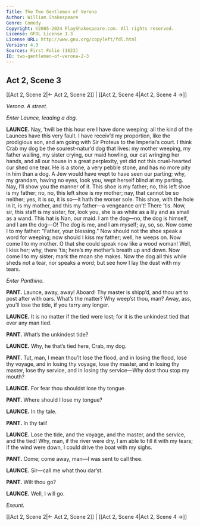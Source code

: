 ```yaml
---
Title: The Two Gentlemen of Verona
Author: William Shakespeare
Genre: Comedy
Copyright: ©2005-2024 PlayShakespeare.com. All rights reserved.
License: GFDL License 1.3
License URL: http://www.gnu.org/copyleft/fdl.html
Version: 4.3
Sources: First Folio (1623)
ID: two-gentlemen-of-verona-2-3
---
```


## Act 2, Scene 3
[[Act 2, Scene 2|← Act 2, Scene 2]] | [[Act 2, Scene 4|Act 2, Scene 4 →]]

*Verona. A street.*

*Enter Launce, leading a dog.*

**LAUNCE.**
Nay, ’twill be this hour ere I have done weeping; all the kind of the Launces have this very fault. I have receiv’d my proportion, like the prodigious son, and am going with Sir Proteus to the Imperial’s court. I think Crab my dog be the sourest-natur’d dog that lives: my mother weeping, my father wailing, my sister crying, our maid howling, our cat wringing her hands, and all our house in a great perplexity, yet did not this cruel-hearted cur shed one tear. He is a stone, a very pebble stone, and has no more pity in him than a dog. A Jew would have wept to have seen our parting; why, my grandam, having no eyes, look you, wept herself blind at my parting. Nay, I’ll show you the manner of it. This shoe is my father; no, this left shoe is my father; no, no, this left shoe is my mother; nay, that cannot be so neither; yes, it is so, it is so—it hath the worser sole. This shoe, with the hole in it, is my mother, and this my father—a vengeance on’t! There ’tis. Now, sir, this staff is my sister, for, look you, she is as white as a lily and as small as a wand. This hat is Nan, our maid. I am the dog—no, the dog is himself, and I am the dog—O! The dog is me, and I am myself; ay, so, so. Now come I to my father: “Father, your blessing.” Now should not the shoe speak a word for weeping; now should I kiss my father; well, he weeps on. Now come I to my mother. O that she could speak now like a wood woman! Well, I kiss her; why, there ’tis; here’s my mother’s breath up and down. Now come I to my sister; mark the moan she makes. Now the dog all this while sheds not a tear, nor speaks a word; but see how I lay the dust with my tears.

*Enter Panthino.*

**PANT.**
Launce, away, away! Aboard! Thy master is shipp’d, and thou art to post after with oars. What’s the matter? Why weep’st thou, man? Away, ass, you’ll lose the tide, if you tarry any longer.

**LAUNCE.**
It is no matter if the tied were lost; for it is the unkindest tied that ever any man tied.

**PANT.**
What’s the unkindest tide?

**LAUNCE.**
Why, he that’s tied here, Crab, my dog.

**PANT.**
Tut, man, I mean thou’lt lose the flood, and in losing the flood, lose thy voyage, and in losing thy voyage, lose thy master, and in losing thy master, lose thy service, and in losing thy service—Why dost thou stop my mouth?

**LAUNCE.**
For fear thou shouldst lose thy tongue.

**PANT.**
Where should I lose my tongue?

**LAUNCE.**
In thy tale.

**PANT.**
In thy tail!

**LAUNCE.**
Lose the tide, and the voyage, and the master, and the service, and the tied! Why, man, if the river were dry, I am able to fill it with my tears; if the wind were down, I could drive the boat with my sighs.

**PANT.**
Come; come away, man—I was sent to call thee.

**LAUNCE.**
Sir—call me what thou dar’st.

**PANT.**
Wilt thou go?

**LAUNCE.**
Well, I will go.

*Exeunt.*

[[Act 2, Scene 2|← Act 2, Scene 2]] | [[Act 2, Scene 4|Act 2, Scene 4 →]]